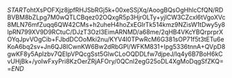 $START$ohtXsPOFXjz8jpfRHJSbRGj5k+00xeSSjXq/AoogBQsOgHhlcCfQN/RDBVBM8bZLpg7M0wQTLCBqez02OQxgR5p3HjrOLTy+yjICW3CZcxl6tVgoXVc8MLN76mfZuqq6QW42CMs+h2uheH4hoZxEGIrTk514kmz9NZisW1tDwy5y8lpRN799XV9D9RCtuC/DJzT3OzI3EimARNMD/a68me/2qHB4VKcYBQrprprXOYqJpvVOgCib+FJbdDCOoMki2nu/KYV4I0TPwRcM6G381sOP71f5t3tETu6eKoA6bq2sv+Jn6QJ8ICwnKW6Bw2dRbGPl/WFKM831+Ipg5336tnnA+QVpD8gwKF8y5Aplzbv7QEIpVPQcgSst5GlwCLoOQDDLfw7djpeJ/Iq4y6B7BoH6kCvUHjBk+/yoIwFxyPri8KzOerZRjAFOry/0QCnl2egG25oDL4XgMoDqgSfZKQ==$END$